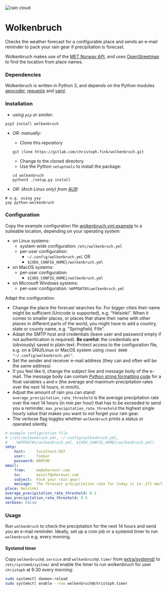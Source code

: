 ![rain cloud](extra/img/wolkenbruch_256x160.svg)

# Wolkenbruch

Checks the weather forecast for a configurable place and sends an e-mail
reminder to pack your rain gear if precipitation is forecast.

Wolkenbruch makes use of the [MET Norway API](https://api.met.no/), and uses [OpenStreetmap](https://osm.org/) to find the location from place names.

### Dependencies

Wolkenbruch is written in Python 3, and depends on the Python modules [geocoder](https://geocoder.readthedocs.io/), [requests](https://2.python-requests.org/) and [yaml](https://pyyaml.org/).

### Installation

- *using `pip` or similar:*

```shell
pip3 install wolkenbruch
```

- *OR: manually:*

    - Clone this repository

    ```shell
    git clone https://gitlab.com/christoph.fink/wolkenbruch.git
    ```

    - Change to the cloned directory
    - Use the Python `setuptools` to install the package:

    ```shell
    cd wolkenbruch
    python3 ./setup.py install
    ```

- *OR: (Arch Linux only) from [AUR](https://aur.archlinux.org/packages/python-wolkenbruch):*

```shell
# e.g. using yay
yay python-wolkenbruch
```


### Configuration

Copy the example configuration file [wolkenbruch.yml.example](https://gitlab.com/christoph.fink/wolkenbruch/-/raw/master/wolkenbruch.yml.example) to a suiteable location, depending on your operating system:

- on Linux systems:
    - system-wide configuration: `/etc/wolkenbruch.yml`
    - per-user configuration: 
        - `~/.config/wolkenbruch.yml` OR
        - `${XDG_CONFIG_HOME}/wolkenbruch.yml`
- on MacOS systems:
    - per-user configuration:
        - `${XDG_CONFIG_HOME}/wolkenbruch.yml`
- on Microsoft Windows systems:
    - per-user configuration:
        `%APPDATA%\wolkenbruch.yml`

Adapt the configuration:

- Change the place the forecast searches for. For bigger cities their name might be sufficient (Unicode is supported), e.g. “Helsinki”. When it comes to smaller places, or places that share their name with other places in different parts of the world, you might have to add a country, state or county name, e.g. ”Springfield, Fife”.
- Adapt the SMTP host and credentials (leave user and password empty if not authentication is required). **Be careful:** the credentials are (obviously) saved in plain-text. Protect access to the configuration file, e.g. on a GNU/Linux or MacOS system using `chmod 0600 "~/.config/wolkenbruch.yml"`.
- Set the sender and receiver e-mail address (they can and often will be the same address)
- If you feel like it, change the subject line and message body of the e-mail. The message body can contain [Python string formatting code](https://docs.python.org/3/library/string.html#formatstrings) for a float variables `a` and `m` (the average and maximum precipitation rates over the next 14 hours, in mm/h).
- Adjust the amount of rain you can stand: `average_precipitation_rate_threshold` is the average precipitation rate over the next 14 hours (in mm per hour) that has to be exceeded to send you a reminder, `max_precipitation_rate_threshold` the highest single hourly value that makes you want to not forget your rain gear.
- The verbose flag toggles whether `wolkenbruch` prints a status or operated silently.

```yaml
# example configuration file
# (/etc/wolkenbruch.yml, ~/.config/wolkenbruch.yml,
#    %APPDATA%/wolkenbruch.yml, ${XDG_CONFIG_HOME}/wolkenbruch.yml)
smtp:
    host:     localhost:587
    user:     foobar
    password: BARFOO
email:
    from:     me@wherever.com
    to:       myself@wherever.com
    subject:  Pack your rain gear!
    message:  The forecast precipitation rate for today is {a:.2f} mm/h, maximum {m:2f} mm/h.
place: Helsinki
average_precipitation_rate_threshold: 0.1
max_precipitation_rate_threshold: 0.5
verbose: False
```

### Usage

Run `wolkenbruch` to check the precipitation for the next 14 hours and send you an e-mail reminder. Ideally, set up a cron job or a systemd timer to run `wolkenbruch` e.g. every morning.


#### Systemd timer

Copy `wolkenbruch@.service` and `wolkenbruch@.timer` from [extra/systemd/](https://gitlab.com/christoph.fink/wolkenbruch/-/tree/master/extra/systemd/) to `/etc/systemd/system/` and enable the timer to run wolkenbruch for user `christoph` at 6:30 every morning:

```sh
sudo systemctl daemon-reload
sudo systemctl enable --now wolkenbruch@christoph.timer 
```
